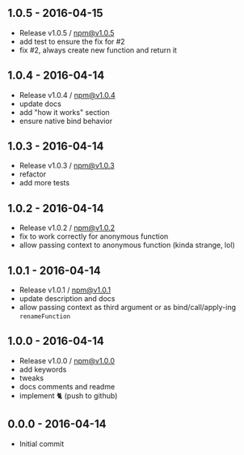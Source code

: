 

## 1.0.5 - 2016-04-15
- Release v1.0.5 / npm@v1.0.5
- add test to ensure the fix for #2
- fix #2, always create new function and return it

## 1.0.4 - 2016-04-14
- Release v1.0.4 / npm@v1.0.4
- update docs
- add "how it works" section
- ensure native bind behavior

## 1.0.3 - 2016-04-14
- Release v1.0.3 / npm@v1.0.3
- refactor
- add more tests

## 1.0.2 - 2016-04-14
- Release v1.0.2 / npm@v1.0.2
- fix to work correctly for anonymous function
- allow passing context to anonymous function (kinda strange, lol)

## 1.0.1 - 2016-04-14
- Release v1.0.1 / npm@v1.0.1
- update description and docs
- allow passing context as third argument or as bind/call/apply-ing `renameFunction`

## 1.0.0 - 2016-04-14
- Release v1.0.0 / npm@v1.0.0
- add keywords
- tweaks
- docs comments and readme
- implement :cat2: (push to github)

## 0.0.0 - 2016-04-14
- Initial commit
